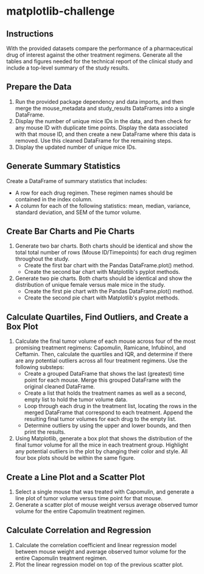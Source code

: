 # matplotlib-challenge

## Instructions
With the provided datasets compare the performance of a pharmaceutical drug of interest against the other treatment regimens. Generate all the tables and figures needed for the technical report of the clinical study and include a top-level summary of the study results.

## Prepare the Data
1. Run the provided package dependency and data imports, and then merge the mouse_metadata and study_results DataFrames into a single DataFrame.
2. Display the number of unique mice IDs in the data, and then check for any mouse ID with duplicate time points. Display the data associated with that mouse ID, and then create a new DataFrame where this data is removed. Use this cleaned DataFrame for the remaining steps.
3. Display the updated number of unique mice IDs.

## Generate Summary Statistics
Create a DataFrame of summary statistics that includes:
* A row for each drug regimen. These regimen names should be contained in the index column.
* A column for each of the following statistics: mean, median, variance, standard deviation, and SEM of the tumor volume.

## Create Bar Charts and Pie Charts
1. Generate two bar charts. Both charts should be identical and show the total total number of rows (Mouse ID/Timepoints) for each drug regimen throughout the study.
   * Create the first bar chart with the Pandas DataFrame.plot() method.
   * Create the second bar chart with Matplotlib's pyplot methods.
2. Generate two pie charts. Both charts should be identical and show the distribution of unique female versus male mice in the study.
   * Create the first pie chart with the Pandas DataFrame.plot() method.
   * Create the second pie chart with Matplotlib's pyplot methods.

## Calculate Quartiles, Find Outliers, and Create a Box Plot
1. Calculate the final tumor volume of each mouse across four of the most promising treatment regimens: Capomulin, Ramicane, Infubinol, and Ceftamin. Then, calculate the quartiles and IQR, and determine if there are any potential outliers across all four treatment regimens. Use the following substeps:
   * Create a grouped DataFrame that shows the last (greatest) time point for each mouse. Merge this grouped DataFrame with the original cleaned DataFrame.
   * Create a list that holds the treatment names as well as a second, empty list to hold the tumor volume data.
   * Loop through each drug in the treatment list, locating the rows in the merged DataFrame that correspond to each treatment. Append the resulting final tumor volumes for each drug to the empty list.
   * Determine outliers by using the upper and lower bounds, and then print the results.
2. Using Matplotlib, generate a box plot that shows the distribution of the final tumor volume for all the mice in each treatment group. Highlight any potential outliers in the plot by changing their color and style. All four box plots should be within the same figure.

## Create a Line Plot and a Scatter Plot
1. Select a single mouse that was treated with Capomulin, and generate a line plot of tumor volume versus time point for that mouse.
2. Generate a scatter plot of mouse weight versus average observed tumor volume for the entire Capomulin treatment regimen.

## Calculate Correlation and Regression
1. Calculate the correlation coefficient and linear regression model between mouse weight and average observed tumor volume for the entire Capomulin treatment regimen.
2. Plot the linear regression model on top of the previous scatter plot.
